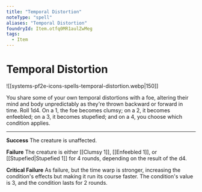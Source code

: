 ```yaml
---
title: "Temporal Distortion"
noteType: "spell"
aliases: "Temporal Distortion"
foundryId: Item.otfq0MR1aulZwMeg
tags:
  - Item
---
```


# Temporal Distortion
![[systems-pf2e-icons-spells-temporal-distortion.webp|150]]

You share some of your own temporal distortions with a foe, altering their mind and body unpredictably as they're thrown backward or forward in time. Roll 1d4. On a 1, the foe becomes clumsy; on a 2, it becomes enfeebled; on a 3, it becomes stupefied; and on a 4, you choose which condition applies.

* * *

**Success** The creature is unaffected.

**Failure** The creature is either [[Clumsy 1]], [[Enfeebled 1]], or [[Stupefied|Stupefied 1]] for 4 rounds, depending on the result of the d4.

**Critical Failure** As failure, but the time warp is stronger, increasing the condition's effects but making it run its course faster. The condition's value is 3, and the condition lasts for 2 rounds.
